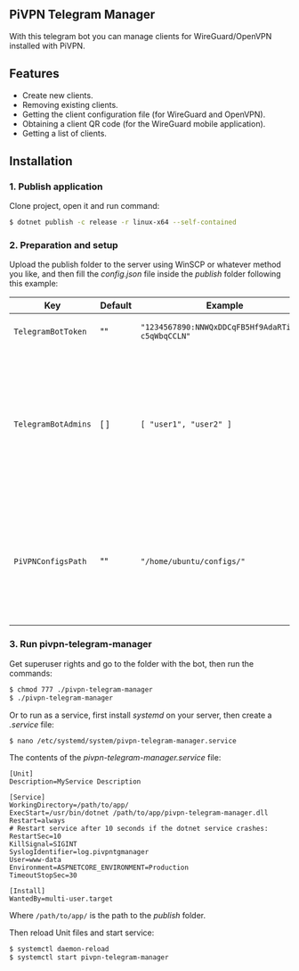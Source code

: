 ## PiVPN Telegram Manager
With this telegram bot you can manage clients for WireGuard/OpenVPN installed with PiVPN.

## Features
* Create new clients.
* Removing existing clients.
* Getting the client configuration file (for WireGuard and OpenVPN).
* Obtaining a client QR code (for the WireGuard mobile application).
* Getting a list of clients.

## Installation

### 1. Publish application 

Clone project, open it and run command: 

```bash
$ dotnet publish -c release -r linux-x64 --self-contained
```

### 2. Preparation and setup

Upload the publish folder to the server using WinSCP or whatever method you like, and then fill the *config.json* file inside the *publish* folder following this example:

| Key | Default | Example | Description |
| - | - | - | - |
| `TelegramBotToken` | "" | `"1234567890:NNWQxDDCqFB5Hf9AdaRTiA12-c5qWbqCCLN"` | Telegram bot authentication token. |
| `TelegramBotAdmins` | [ ] | `[ "user1", "user2" ]` | Names of users who can use the bot. **Attention**: It is strongly recommended to specify users, if left empty, then any user can manage the bot! |
| `PiVPNConfigsPath` | "" | `"/home/ubuntu/configs/"` | The path where the client configuration files are located. Must contain "configs" for WireGuard and "ovpns" for OpenVPN. |

### 3. Run pivpn-telegram-manager

Get superuser rights and go to the folder with the bot, then run the commands:

```bash
$ chmod 777 ./pivpn-telegram-manager
$ ./pivpn-telegram-manager
```

Or to run as a service, first install *systemd* on your server, then create a *.service* file:

```bash
$ nano /etc/systemd/system/pivpn-telegram-manager.service
```

The contents of the *pivpn-telegram-manager.service* file:

```
[Unit]
Description=MyService Description

[Service]
WorkingDirectory=/path/to/app/
ExecStart=/usr/bin/dotnet /path/to/app/pivpn-telegram-manager.dll
Restart=always
# Restart service after 10 seconds if the dotnet service crashes:
RestartSec=10
KillSignal=SIGINT
SyslogIdentifier=log.pivpntgmanager
User=www-data
Environment=ASPNETCORE_ENVIRONMENT=Production
TimeoutStopSec=30

[Install]
WantedBy=multi-user.target
```

Where `/path/to/app/` is the path to the *publish* folder.

Then reload Unit files and start service:

```bash
$ systemctl daemon-reload
$ systemctl start pivpn-telegram-manager
```
